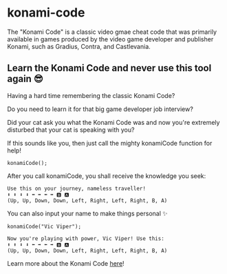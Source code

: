 # konami-code

The "Konami Code" is a classic video gmae cheat code that was primarily available in games produced by the video game developer and publisher Konami, such as Gradius, Contra, and Castlevania.
## Learn the Konami Code and never use this tool again 😎

Having a hard time remembering the classic Konami Code? <br>

Do you need to learn it for that big game developer job interview? <br>

Did your cat ask you what the Konami Code was and now you're extremely disturbed that your cat is speaking with you? 

If this sounds like you, then just call the mighty konamiCode function for help!

```
konamiCode();
```

After you call konamiCode, you shall receive the knowledge you seek:

```
Use this on your journey, nameless traveller! 
⬆ ⬆ ⬇ ⬇ ⬅ ➡ ⬅ ➡ 🅱 🅰 
(Up, Up, Down, Down, Left, Right, Left, Right, B, A)
```

You can also input your name to make things personal ✨

```
konamiCode("Vic Viper");
```

```
Now you're playing with power, Vic Viper! Use this: 
⬆ ⬆ ⬇ ⬇ ⬅ ➡ ⬅ ➡ 🅱 🅰 
(Up, Up, Down, Down, Left, Right, Left, Right, B, A)
```
Learn more about the Konami Code [here](https://en.wikipedia.org/wiki/Konami_Code)!